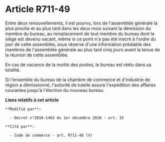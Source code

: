 # Article R711-49

Entre deux renouvellements, il est pourvu, lors de l'assemblée générale la plus proche et au plus tard dans les deux mois
suivant la démission du membre du bureau, au remplacement de tout membre du bureau dont le siège est devenu vacant, même si
ce point n'a pas été inscrit à l'ordre du jour de cette assemblée, sous réserve d'une information préalable des membres de
l'assemblée générale au plus tard cinq jours avant la tenue de la réunion de cette assemblée.

En cas de vacance de la moitié des postes, le bureau est réélu dans sa totalité.

Si l'ensemble du bureau de la chambre de commerce et d'industrie de région a démissionné, l'autorité de tutelle assure
l'expédition des affaires courantes jusqu'à l'élection du nouveau bureau.

**Liens relatifs à cet article**

	**Modifié par**:

	  - Décret n°2010-1463 du 1er décembre 2010 - art. 35

	**Cité par**:

	  - Code de commerce - art. R711-48 (V)
